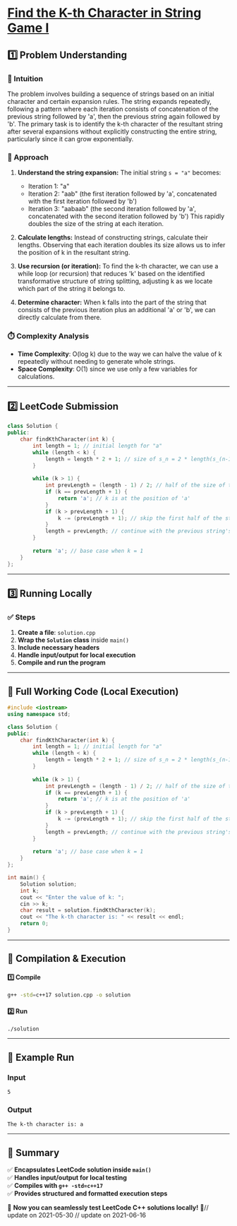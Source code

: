 # **[Find the K-th Character in String Game I](https://leetcode.com/problems/find-the-k-th-character-in-string-game-i/description/)**  

## **1️⃣ Problem Understanding**  
### **📌 Intuition**  
The problem involves building a sequence of strings based on an initial character and certain expansion rules. The string expands repeatedly, following a pattern where each iteration consists of concatenation of the previous string followed by 'a', then the previous string again followed by 'b'. The primary task is to identify the k-th character of the resultant string after several expansions without explicitly constructing the entire string, particularly since it can grow exponentially.

### **🚀 Approach**  
1. **Understand the string expansion:** The initial string `s = "a"` becomes:
   - Iteration 1: "a"
   - Iteration 2: "aab" (the first iteration followed by 'a', concatenated with the first iteration followed by 'b')
   - Iteration 3: "aabaab" (the second iteration followed by 'a', concatenated with the second iteration followed by 'b')
   This rapidly doubles the size of the string at each iteration.

2. **Calculate lengths:** Instead of constructing strings, calculate their lengths. Observing that each iteration doubles its size allows us to infer the position of k in the resultant string.

3. **Use recursion (or iteration):** To find the k-th character, we can use a while loop (or recursion) that reduces 'k' based on the identified transformative structure of string splitting, adjusting k as we locate which part of the string it belongs to.

4. **Determine character:** When k falls into the part of the string that consists of the previous iteration plus an additional 'a' or 'b', we can directly calculate from there.

### **⏱️ Complexity Analysis**  
- **Time Complexity**: O(log k) due to the way we can halve the value of k repeatedly without needing to generate whole strings.  
- **Space Complexity**: O(1) since we use only a few variables for calculations.

---  

## **2️⃣ LeetCode Submission**  
```cpp
class Solution {
public:
    char findKthCharacter(int k) {
        int length = 1; // initial length for "a"
        while (length < k) {
            length = length * 2 + 1; // size of s_n = 2 * length(s_(n-1)) + 1
        }
        
        while (k > 1) {
            int prevLength = (length - 1) / 2; // half of the size of the previous string
            if (k == prevLength + 1) {
                return 'a'; // k is at the position of 'a'
            } 
            if (k > prevLength + 1) {
                k -= (prevLength + 1); // skip the first half of the string
            }
            length = prevLength; // continue with the previous string's length
        }
        
        return 'a'; // base case when k = 1
    }
}; 
```  

---  

## **3️⃣ Running Locally**  
### **✅ Steps**  
1. **Create a file**: `solution.cpp`  
2. **Wrap the `Solution` class** inside `main()`  
3. **Include necessary headers**  
4. **Handle input/output for local execution**  
5. **Compile and run the program**  

---  

## **📝 Full Working Code (Local Execution)**  
```cpp
#include <iostream>
using namespace std;

class Solution {
public:
    char findKthCharacter(int k) {
        int length = 1; // initial length for "a"
        while (length < k) {
            length = length * 2 + 1; // size of s_n = 2 * length(s_(n-1)) + 1
        }
        
        while (k > 1) {
            int prevLength = (length - 1) / 2; // half of the size of the previous string
            if (k == prevLength + 1) {
                return 'a'; // k is at the position of 'a'
            } 
            if (k > prevLength + 1) {
                k -= (prevLength + 1); // skip the first half of the string
            }
            length = prevLength; // continue with the previous string's length
        }
        
        return 'a'; // base case when k = 1
    }
};

int main() {
    Solution solution;
    int k;
    cout << "Enter the value of k: ";
    cin >> k;
    char result = solution.findKthCharacter(k);
    cout << "The k-th character is: " << result << endl;
    return 0;
}  
```  

---  

## **🔧 Compilation & Execution**  
#### **1️⃣ Compile**  
```bash
g++ -std=c++17 solution.cpp -o solution
```  

#### **2️⃣ Run**  
```bash
./solution
```  

---  

## **🎯 Example Run**  
### **Input**  
```
5
```  
### **Output**  
```
The k-th character is: a
```  

---  

## **📌 Summary**  
✅ **Encapsulates LeetCode solution inside `main()`**  
✅ **Handles input/output for local testing**  
✅ **Compiles with `g++ -std=c++17`**  
✅ **Provides structured and formatted execution steps**  

🚀 **Now you can seamlessly test LeetCode C++ solutions locally!** 🚀// update on 2021-05-30
// update on 2021-06-16
